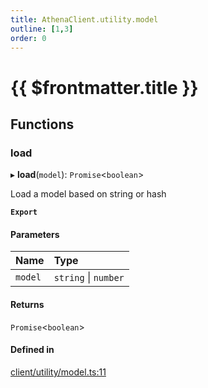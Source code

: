 ```yaml
---
title: AthenaClient.utility.model
outline: [1,3]
order: 0
---
```


# {{ $frontmatter.title }}


## Functions

### load

▸ **load**(`model`): `Promise`<`boolean`\>

Load a model based on string or hash

**`Export`**

#### Parameters

| Name | Type |
| :------ | :------ |
| `model` | `string` \| `number` |

#### Returns

`Promise`<`boolean`\>

#### Defined in

[client/utility/model.ts:11](https://github.com/Stuyk/altv-athena/blob/627294b/src/core/client/utility/model.ts#L11)
